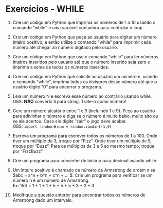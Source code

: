 # Exercícios - WHILE

1. Crie um código em Python que imprima os números de 1 a 10 usando o comando "while" e uma variável contadora para controlar o loop.

2. Crie um código em Python que peça ao usuário para digitar um número inteiro positivo, e então utilize o comando "while" para imprimir cada número até chegar ao número digitado pelo usuário.

3. Crie um código em Python que use o comando "while" para ler números inteiros inseridos pelo usuário até que o número inserido seja zero e imprima a soma de todos os números inseridos.

4. Crie um código em Python que solicite ao usuário um número e, usando o comando "while", imprima todos os divisores desse número até que o usuário digite "0" para encerrar o programa.

5. Leia um número N e escreva esse número ao contrário usando while.
<br>OBS: **NÃO** converta `N` para string. Trate-o como número!

6. Gere um número aleatório entre 1 e 9 (incluindo 1 e 9). Peça ao usuário para adivinhar o número e diga se o número é muito baixo, muito alto ou se ele acertou. Caso ele digite “sair” o jogo deve acabar.
<br>OBS: ```import random``` e ```num = random.randint(1,9)```

7. Escreva um programa para escrever todos os números de 1 a 100. Onde tiver um múltiplo de 3, troque por “Fizz”. Onde tiver um múltiplo de 5, troque por “Buzz”. Para os múltiplos de 3 e 5 ao mesmo tempo, troque por “FizzBuzz”.

8. Crie um programa para converter de binário para decimal usando while.

9. Um inteiro positivo é chamado de número de Armstrong de ordem $n$ se $abc = a^n + b^n + c^n + ... $. Crie um programa para verificar se um número n é um número de Armstrong.
<br>Ex: 153 = 1 * 1 * 1 + 5 * 5 * 5 + 3 * 3 * 3

10. Modifique a questão anterior para encontrar todos os números de Armstrong dado um intervalo.
